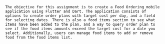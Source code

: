 	The objective for this assignment is to create a Food Ordering mobile application using Flutter and Dart. The application consists of options to create order plans with target cost per day, and a field for selecting dates. There is also a food items section to see what items have been added to the plan, and a way to query order plan to see if the food items amounts exceed the target cost for a date you select. Additionally, users can manage food items to add or remove food from the food items list. 

